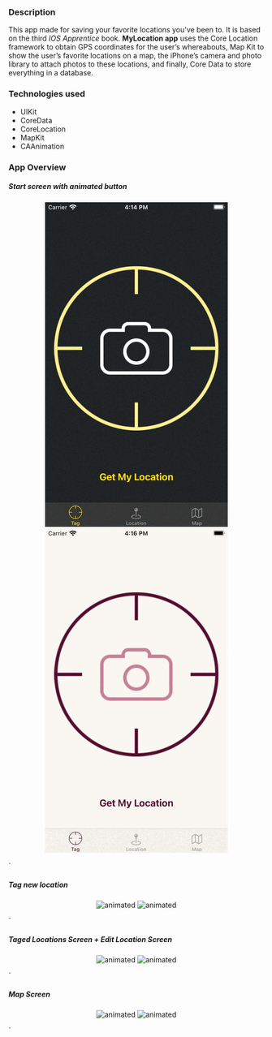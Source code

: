 ### Description
This app made for saving your favorite locations you've been to. It is based on the third *IOS Apprentice* book.
**MyLocation app** uses the Core Location framework to obtain GPS coordinates for the user’s whereabouts, Map Kit to show the user’s favorite locations on a map, the iPhone’s camera and photo library to attach photos to these locations, and finally, Core Data to store everything in a database. 

### Technologies used
- UIKit
- CoreData
- CoreLocation
- MapKit
- CAAnimation

### App Overview
##### Start screen with animated button
<p align="center">
	<img src="./ReadmeFiles/StartScreenDarkTheme.gif" alt="animated" />
	<img src="./ReadmeFiles/StartScreenLightTheme.gif" alt="animated" />
</p>`

##### Tag new location
<p align="center">
	<img src="./ReadmeFiles/TagLocationDarkTheme.gif" alt="animated" />
	<img src="./ReadmeFiles/TagLocationLightTheme.gif" alt="animated" />
</p>`

##### Taged Locations Screen + Edit Location Screen
<p align="center">
	<img src="./ReadmeFiles/TagedLocationsScreen+EditScreenDarkMode.gif" alt="animated" />
	<img src="./ReadmeFiles/TagedLocationsScreen+EditScreenLightMode.gif" alt="animated" />
</p>`

##### Map Screen
<p align="center">
	<img src="./ReadmeFiles/MapScreenDarkTheme.gif" alt="animated" />
	<img src="./ReadmeFiles/MapScreenLightTheme.gif" alt="animated" />
</p>`